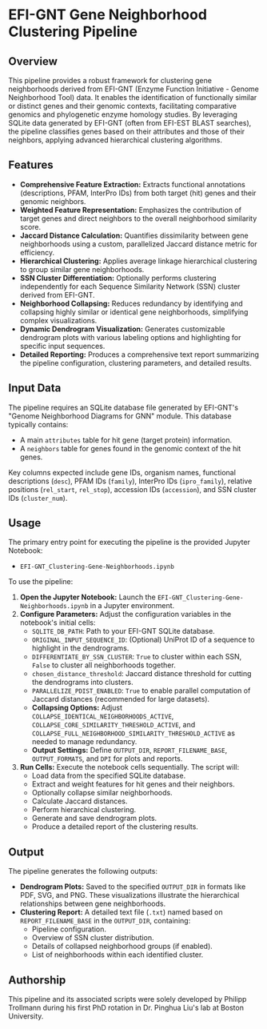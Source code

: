 # EFI-GNT Gene Neighborhood Clustering Pipeline

## Overview
This pipeline provides a robust framework for clustering gene neighborhoods derived from EFI-GNT (Enzyme Function Initiative - Genome Neighborhood Tool) data. It enables the identification of functionally similar or distinct genes and their genomic contexts, facilitating comparative genomics and phylogenetic enzyme homology studies. By leveraging SQLite data generated by EFI-GNT (often from EFI-EST BLAST searches), the pipeline classifies genes based on their attributes and those of their neighbors, applying advanced hierarchical clustering algorithms.

## Features
*   **Comprehensive Feature Extraction:** Extracts functional annotations (descriptions, PFAM, InterPro IDs) from both target (hit) genes and their genomic neighbors.
*   **Weighted Feature Representation:** Emphasizes the contribution of target genes and direct neighbors to the overall neighborhood similarity score.
*   **Jaccard Distance Calculation:** Quantifies dissimilarity between gene neighborhoods using a custom, parallelized Jaccard distance metric for efficiency.
*   **Hierarchical Clustering:** Applies average linkage hierarchical clustering to group similar gene neighborhoods.
*   **SSN Cluster Differentiation:** Optionally performs clustering independently for each Sequence Similarity Network (SSN) cluster derived from EFI-GNT.
*   **Neighborhood Collapsing:** Reduces redundancy by identifying and collapsing highly similar or identical gene neighborhoods, simplifying complex visualizations.
*   **Dynamic Dendrogram Visualization:** Generates customizable dendrogram plots with various labeling options and highlighting for specific input sequences.
*   **Detailed Reporting:** Produces a comprehensive text report summarizing the pipeline configuration, clustering parameters, and detailed results.

## Input Data
The pipeline requires an SQLite database file generated by EFI-GNT's "Genome Neighborhood Diagrams for GNN" module. This database typically contains:
*   A main `attributes` table for hit gene (target protein) information.
*   A `neighbors` table for genes found in the genomic context of the hit genes.

Key columns expected include gene IDs, organism names, functional descriptions (`desc`), PFAM IDs (`family`), InterPro IDs (`ipro_family`), relative positions (`rel_start`, `rel_stop`), accession IDs (`accession`), and SSN cluster IDs (`cluster_num`).

## Usage

The primary entry point for executing the pipeline is the provided Jupyter Notebook:

*   `EFI-GNT_Clustering-Gene-Neighborhoods.ipynb`

To use the pipeline:

1.  **Open the Jupyter Notebook:** Launch the `EFI-GNT_Clustering-Gene-Neighborhoods.ipynb` in a Jupyter environment.
2.  **Configure Parameters:** Adjust the configuration variables in the notebook's initial cells:
    *   `SQLITE_DB_PATH`: Path to your EFI-GNT SQLite database.
    *   `ORIGINAL_INPUT_SEQUENCE_ID`: (Optional) UniProt ID of a sequence to highlight in the dendrograms.
    *   `DIFFERENTIATE_BY_SSN_CLUSTER`: `True` to cluster within each SSN, `False` to cluster all neighborhoods together.
    *   `chosen_distance_threshold`: Jaccard distance threshold for cutting the dendrograms into clusters.
    *   `PARALLELIZE_PDIST_ENABLED`: `True` to enable parallel computation of Jaccard distances (recommended for large datasets).
    *   **Collapsing Options:** Adjust `COLLAPSE_IDENTICAL_NEIGHBORHOODS_ACTIVE`, `COLLAPSE_CORE_SIMILARITY_THRESHOLD_ACTIVE`, and `COLLAPSE_FULL_NEIGHBORHOOD_SIMILARITY_THRESHOLD_ACTIVE` as needed to manage redundancy.
    *   **Output Settings:** Define `OUTPUT_DIR`, `REPORT_FILENAME_BASE`, `OUTPUT_FORMATS`, and `DPI` for plots and reports.
3.  **Run Cells:** Execute the notebook cells sequentially. The script will:
    *   Load data from the specified SQLite database.
    *   Extract and weight features for hit genes and their neighbors.
    *   Optionally collapse similar neighborhoods.
    *   Calculate Jaccard distances.
    *   Perform hierarchical clustering.
    *   Generate and save dendrogram plots.
    *   Produce a detailed report of the clustering results.

## Output
The pipeline generates the following outputs:
*   **Dendrogram Plots:** Saved to the specified `OUTPUT_DIR` in formats like PDF, SVG, and PNG. These visualizations illustrate the hierarchical relationships between gene neighborhoods.
*   **Clustering Report:** A detailed text file (`.txt`) named based on `REPORT_FILENAME_BASE` in the `OUTPUT_DIR`, containing:
    *   Pipeline configuration.
    *   Overview of SSN cluster distribution.
    *   Details of collapsed neighborhood groups (if enabled).
    *   List of neighborhoods within each identified cluster.

## Authorship
This pipeline and its associated scripts were solely developed by Philipp Trollmann during his first PhD rotation in Dr. Pinghua Liu's lab at Boston University.
